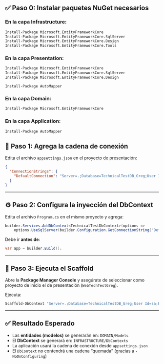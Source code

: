 
## ✅ Paso 0: Instalar paquetes NuGet necesarios
### En la capa **Infrastructure**:

``` V.8
Install-Package Microsoft.EntityFrameworkCore
Install-Package Microsoft.EntityFrameworkCore.SqlServer
Install-Package Microsoft.EntityFrameworkCore.Design
Install-Package Microsoft.EntityFrameworkCore.Tools
```
### En la capa **Presentation**:

```V.8
Install-Package Microsoft.EntityFrameworkCore
Install-Package Microsoft.EntityFrameworkCore.SqlServer
Install-Package Microsoft.EntityFrameworkCore.Design
```
```V.13
Install-Package AutoMapper
```
### En la capa **Domain**:

```V.8
Install-Package Microsoft.EntityFrameworkCore
```



### En la capa **Application**:
```
Install-Package AutoMapper
```






## 🔗 Paso 1: Agrega la cadena de conexión

Edita el archivo `appsettings.json` en el proyecto de presentación:

```json
{
  "ConnectionStrings": {
    "DefaultConnection": "Server=.;Database=TechnicalTestDB_Greg;User Id=sa;Password=TiDeve;MultipleActiveResultSets=true;Trust Server Certificate=true"
  }
}
```

---

## ⚙️ Paso 2: Configura la inyección del DbContext

Edita el archivo `Program.cs` en el mismo proyecto y agrega:

```csharp
builder.Services.AddDbContext<TechnicalTestDbContext>(options =>
    options.UseSqlServer(builder.Configuration.GetConnectionString("DefaultConnection")));
```

Debe ir **antes de**:

```csharp
var app = builder.Build();
```

---

## 🧱 Paso 3: Ejecuta el Scaffold

Abre la **Package Manager Console** y asegúrate de seleccionar como proyecto de inicio el de presentación (`WebTechTestGreg`).

Ejecuta:

```powershell
Scaffold-DbContext "Server=.;Database=TechnicalTestDB_Greg;User Id=sa;Password=TiDeve;TrustServerCertificate=true;MultipleActiveResultSets=true" Microsoft.EntityFrameworkCore.SqlServer -Context TechnicalTestDbContext -OutputDir "..\DOMAIN\Models" -ContextDir "DbContexts" -Namespace "DOMAIN.Models" -ContextNamespace "INFRASTRUCTURE.DbContexts" -NoOnConfiguring -Force
```

---

## ✅ Resultado Esperado

- Las **entidades (modelos)** se generarán en: `DOMAIN/Models`
- El **DbContext** se generará en: `INFRASTRUCTURE/DbContexts`
- La aplicación usará la cadena de conexión desde `appsettings.json`
- El `DbContext` no contendrá una cadena “quemada” (gracias a `-NoOnConfiguring`)